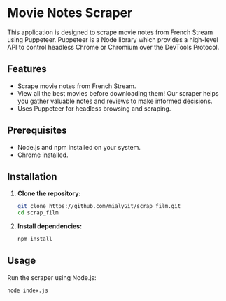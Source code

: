 # Movie Notes Scraper

This application is designed to scrape movie notes from French Stream using Puppeteer. Puppeteer is a Node library which provides a high-level API to control headless Chrome or Chromium over the DevTools Protocol.

## Features

- Scrape movie notes from French Stream.
- View all the best movies before downloading them! Our scraper helps you gather valuable notes and reviews to make informed decisions.
- Uses Puppeteer for headless browsing and scraping.

## Prerequisites

- Node.js and npm installed on your system.
- Chrome installed.

## Installation

1. **Clone the repository:**

    ```bash
    git clone https://github.com/mialyGit/scrap_film.git
    cd scrap_film
    ```

2. **Install dependencies:**

    ```bash
    npm install
    ```

## Usage

Run the scraper using Node.js:

```bash
node index.js
```
